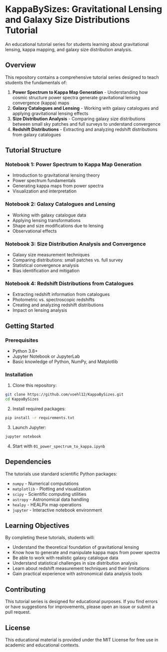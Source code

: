 # KappaBySizes: Gravitational Lensing and Galaxy Size Distributions Tutorial

An educational tutorial series for students learning about gravitational lensing, kappa mapping, and galaxy size distribution analysis.

## Overview

This repository contains a comprehensive tutorial series designed to teach students the fundamentals of:

1. **Power Spectrum to Kappa Map Generation** - Understanding how cosmic structure power spectra generate gravitational lensing convergence (kappa) maps
2. **Galaxy Catalogues and Lensing** - Working with galaxy catalogues and applying gravitational lensing effects
3. **Size Distribution Analysis** - Comparing galaxy size distributions between small sky patches and full surveys to understand convergence
4. **Redshift Distributions** - Extracting and analyzing redshift distributions from galaxy catalogues

## Tutorial Structure

### Notebook 1: Power Spectrum to Kappa Map Generation
- Introduction to gravitational lensing theory
- Power spectrum fundamentals
- Generating kappa maps from power spectra
- Visualization and interpretation

### Notebook 2: Galaxy Catalogues and Lensing
- Working with galaxy catalogue data
- Applying lensing transformations
- Shape and size modifications due to lensing
- Observational effects

### Notebook 3: Size Distribution Analysis and Convergence
- Galaxy size measurement techniques
- Comparing distributions: small patches vs. full survey
- Statistical convergence analysis
- Bias identification and mitigation

### Notebook 4: Redshift Distributions from Catalogues
- Extracting redshift information from catalogues
- Photometric vs. spectroscopic redshifts
- Creating and analyzing redshift distributions
- Impact on lensing analysis

## Getting Started

### Prerequisites
- Python 3.8+
- Jupyter Notebook or JupyterLab
- Basic knowledge of Python, NumPy, and Matplotlib

### Installation

1. Clone this repository:
```bash
git clone https://github.com/voehl12/KappaBySizes.git
cd KappaBySizes
```

2. Install required packages:
```bash
pip install -r requirements.txt
```

3. Launch Jupyter:
```bash
jupyter notebook
```

4. Start with `01_power_spectrum_to_kappa.ipynb`

## Dependencies

The tutorials use standard scientific Python packages:
- `numpy` - Numerical computations
- `matplotlib` - Plotting and visualization
- `scipy` - Scientific computing utilities
- `astropy` - Astronomical data handling
- `healpy` - HEALPix map operations
- `jupyter` - Interactive notebook environment

## Learning Objectives

By completing these tutorials, students will:

- Understand the theoretical foundation of gravitational lensing
- Know how to generate and manipulate kappa maps from power spectra
- Be able to work with realistic galaxy catalogue data
- Understand statistical challenges in size distribution analysis
- Learn about redshift measurement techniques and their limitations
- Gain practical experience with astronomical data analysis tools

## Contributing

This tutorial series is designed for educational purposes. If you find errors or have suggestions for improvements, please open an issue or submit a pull request.

## License

This educational material is provided under the MIT License for free use in academic and educational contexts.